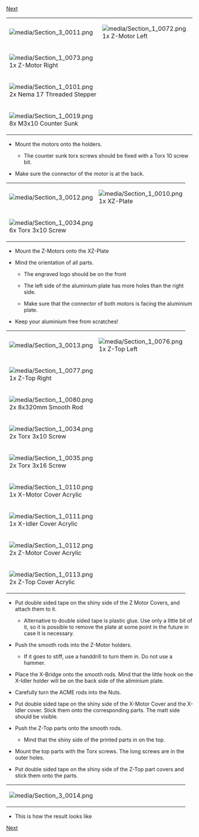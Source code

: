 [Next](https://github.com/laydrop/i3-Berlin/wiki/Section-3.3-Assembly-of-the-XZ-Unit-Mounting-the-Timing-Belt)

<table>
<colgroup>
<col width="50%" />
<col width="50%" />
</colgroup>
<tbody>
<tr class="odd">
<td align="left"><p><img src="media/Section_3_0011.png" alt="media/Section_3_0011.png" /></p></td>
<td align="left"><p><img src="media/Section_1_0072.png" alt="media/Section_1_0072.png" /><br />
 1x Z-Motor Left</p></td>
</tr>
<tr class="even">
<td align="left"><p><img src="media/Section_1_0073.png" alt="media/Section_1_0073.png" /><br />
 1x Z-Motor Right</p></td>
</tr>
<tr class="odd">
<td align="left"><p><img src="media/Section_1_0101.png" alt="media/Section_1_0101.png" /><br />
 2x Nema 17 Threaded Stepper</p></td>
</tr>
<tr class="even">
<td align="left"><p><img src="media/Section_1_0019.png" alt="media/Section_1_0019.png" /><br />
 8x M3x10 Counter Sunk</p></td>
</tr>
</tbody>
</table>

-   Mount the motors onto the holders.

    -   The counter sunk torx screws should be fixed with a Torx 10 screw bit.

-   Make sure the connector of the motor is at the back.

<table>
<colgroup>
<col width="50%" />
<col width="50%" />
</colgroup>
<tbody>
<tr class="odd">
<td align="left"><p><img src="media/Section_3_0012.png" alt="media/Section_3_0012.png" /></p></td>
<td align="left"><p><img src="media/Section_1_0010.png" alt="media/Section_1_0010.png" /><br />
 1x XZ-Plate</p></td>
</tr>
<tr class="even">
<td align="left"><p><img src="media/Section_1_0034.png" alt="media/Section_1_0034.png" /><br />
 6x Torx 3x10 Screw</p></td>
</tr>
</tbody>
</table>

-   Mount the Z-Motors onto the XZ-Plate

-   Mind the orientation of all parts.

    -   The engraved logo should be on the front

    -   The left side of the aluminium plate has more holes than the right side.

    -   Make sure that the connector of both motors is facing the aluminium plate.

-   Keep your aluminium free from scratches!

<table>
<colgroup>
<col width="50%" />
<col width="50%" />
</colgroup>
<tbody>
<tr class="odd">
<td align="left"><p><img src="media/Section_3_0013.png" alt="media/Section_3_0013.png" /></p></td>
<td align="left"><p><img src="media/Section_1_0076.png" alt="media/Section_1_0076.png" /><br />
 1x Z-Top Left</p></td>
</tr>
<tr class="even">
<td align="left"><p><img src="media/Section_1_0077.png" alt="media/Section_1_0077.png" /><br />
 1x Z-Top Right</p></td>
</tr>
<tr class="odd">
<td align="left"><p><img src="media/Section_1_0080.png" alt="media/Section_1_0080.png" /><br />
 2x 8x320mm Smooth Rod</p></td>
</tr>
<tr class="even">
<td align="left"><p><img src="media/Section_1_0034.png" alt="media/Section_1_0034.png" /><br />
 2x Torx 3x10 Screw</p></td>
</tr>
<tr class="odd">
<td align="left"><p><img src="media/Section_1_0035.png" alt="media/Section_1_0035.png" /><br />
 2x Torx 3x16 Screw</p></td>
</tr>
<tr class="even">
<td align="left"><p><img src="media/Section_1_0110.png" alt="media/Section_1_0110.png" /><br />
 1x X-Motor Cover Acrylic</p></td>
</tr>
<tr class="odd">
<td align="left"><p><img src="media/Section_1_0111.png" alt="media/Section_1_0111.png" /><br />
 1x X-Idler Cover Acrylic</p></td>
</tr>
<tr class="even">
<td align="left"><p><img src="media/Section_1_0112.png" alt="media/Section_1_0112.png" /><br />
 2x Z-Motor Cover Acrylic</p></td>
</tr>
<tr class="odd">
<td align="left"><p><img src="media/Section_1_0113.png" alt="media/Section_1_0113.png" /><br />
 2x Z-Top Cover Acrylic</p></td>
</tr>
</tbody>
</table>

-   Put double sided tape on the shiny side of the Z Motor Covers, and attach them to it.

    -   Alternative to double sided tape is plastic glue. Use only a little bit of it, so it is possible to remove the plate at some point in the future in case it is necessary.

-   Push the smooth rods into the Z-Motor holders.

    -   If it goes to stiff, use a handdrill to turn them in. Do not use a hammer.

-   Place the X-Bridge onto the smooth rods. Mind that the little hook on the X-Idler holder will be on the back side of the aliminium plate.

-   Carefully turn the ACME rods into the Nuts.

-   Put double sided tape on the shiny side of the X-Motor Cover and the X-Idler cover. Stick them onto the corresponding parts. The matt side should be visible.

-   Push the Z-Top parts onto the smooth rods.

    -   Mind that the shiny side of the printed parts in on the top.

-   Mount the top parts with the Torx screws. The long screws are in the outer holes.

-   Put double sided tape on the shiny side of the Z-Top part covers and stick them onto the parts.

<table>
<colgroup>
<col width="50%" />
<col width="50%" />
</colgroup>
<tbody>
<tr class="odd">
<td align="left"><p><img src="media/Section_3_0014.png" alt="media/Section_3_0014.png" /></p></td>
<td align="left"></td>
</tr>
</tbody>
</table>

-   This is how the result looks like

[Next](https://github.com/laydrop/i3-Berlin/wiki/Section-3.3-Assembly-of-the-XZ-Unit-Mounting-the-Timing-Belt)
